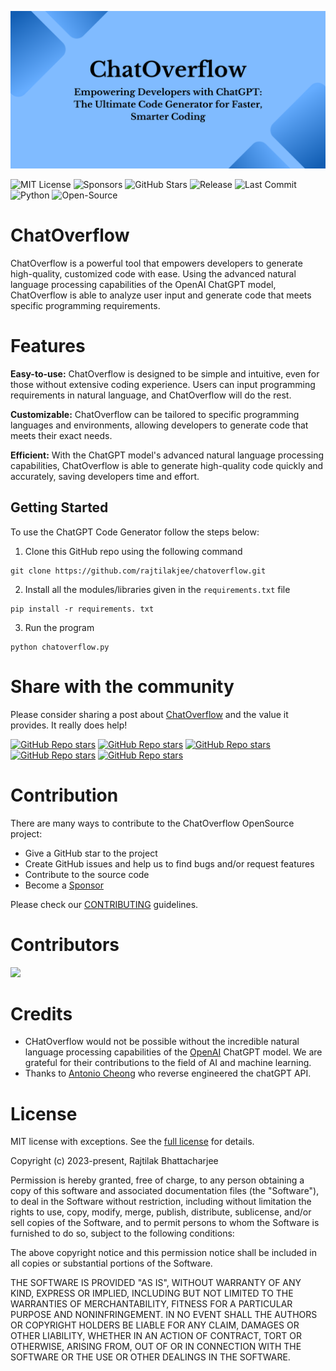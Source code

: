 <p align="center">
  <a href="https://github.com/rajtilakjee/chatoverflow">
    <img alt="ChatOverflow" src="./assets/images/chatoverflow.png">
  </a>
</p>


![MIT License](https://img.shields.io/github/license/rajtilakjee/chatoverflow?style=for-the-badge) ![Sponsors](https://img.shields.io/github/sponsors/rajtilakjee?style=for-the-badge) ![GitHub Stars](https://img.shields.io/github/stars/rajtilakjee/chatoverflow?style=for-the-badge) ![Release](https://img.shields.io/github/v/release/rajtilakjee/chatoverflow?style=for-the-badge) ![Last Commit](https://img.shields.io/github/last-commit/rajtilakjee/chatoverflow?style=for-the-badge) ![Python](https://img.shields.io/badge/Python-3776AB.svg?style=for-the-badge&logo=Python&logoColor=white) ![Open-Source](https://img.shields.io/badge/Open%20Source%20Initiative-3DA639.svg?style=for-the-badge&logo=Open-Source-Initiative&logoColor=white)


# ChatOverflow

ChatOverflow is a powerful tool that empowers developers to generate high-quality, customized code with ease. Using the advanced natural language processing capabilities of the OpenAI ChatGPT model, ChatOverflow is able to analyze user input and generate code that meets specific programming requirements.

# Features

__Easy-to-use:__ ChatOverflow is designed to be simple and intuitive, even for those without extensive coding experience. Users can input programming requirements in natural language, and ChatOverflow will do the rest.

__Customizable:__ ChatOverflow can be tailored to specific programming languages and environments, allowing developers to generate code that meets their exact needs.

__Efficient:__ With the ChatGPT model's advanced natural language processing capabilities, ChatOverflow is able to generate high-quality code quickly and accurately, saving developers time and effort.

## Getting Started

To use the ChatGPT Code Generator follow the steps below:

1. Clone this GitHub repo using the following command

```
git clone https://github.com/rajtilakjee/chatoverflow.git
```

2. Install all the modules/libraries given in the `requirements.txt` file

```
pip install -r requirements. txt
```

3. Run the program

```
python chatoverflow.py
```

# Share with the community

Please consider sharing a post about [ChatOverflow](https://github.com/rajtilakjee/chatoverflow) and the value it provides. It really does help!

[![GitHub Repo stars](https://img.shields.io/badge/share%20on-reddit-red?logo=reddit)](https://reddit.com/submit?url=https://github.com/rajtilakjee/chatoverflow/&title=The%20Ultimate%20Code%20Generator%20for%20Faster,%20Smarter%20Coding)
[![GitHub Repo stars](https://img.shields.io/badge/share%20on-hacker%20news-orange?logo=ycombinator)](https://news.ycombinator.com/submitlink?u=https://github.com/rajtilakjee/chatoverflow/)
[![GitHub Repo stars](https://img.shields.io/badge/share%20on-twitter-03A9F4?logo=twitter)](https://twitter.com/share?url=https://github.com/rajtilakjee/chatoverflow/&text=The%20Ultimate%20Code%20Generator%20for%20Faster,%20Smarter%20Coding)
[![GitHub Repo stars](https://img.shields.io/badge/share%20on-facebook-1976D2?logo=facebook)](https://www.facebook.com/sharer/sharer.php?u=https://github.com/rajtilakjee/chatoverflow/)
[![GitHub Repo stars](https://img.shields.io/badge/share%20on-linkedin-3949AB?logo=linkedin)](https://www.linkedin.com/shareArticle?url=https://github.com/rajtilakjee/chatoverflow/&title=The%20Ultimate%20Code%20Generator%20for%20Faster,%20Smarter%20Coding)

# Contribution

There are many ways to contribute to the ChatOverflow OpenSource project:

 - Give a GitHub star to the project
 - Create GitHub issues and help us to find bugs and/or request features
 - Contribute to the source code
 - Become a [Sponsor](https://github.com/sponsors/rajtilakjee)

Please check our [CONTRIBUTING](CONTRIBUTING.md) guidelines.

# Contributors

<a href="https://github.com/rajtilakjee/chatoverflow/graphs/contributors">
  <img src="https://contrib.rocks/image?repo=rajtilakjee/chatoverflow" />
</a>

# Credits

 - CHatOverflow would not be possible without the incredible natural language processing capabilities of the [OpenAI](https://openai.com/) ChatGPT model. We are grateful for their contributions to the field of AI and machine learning.
 - Thanks to [Antonio Cheong](https://github.com/acheong08) who reverse engineered the chatGPT API.

# License

MIT license with exceptions. See the [full license](LICENSE) for details.

Copyright (c) 2023-present, Rajtilak Bhattacharjee

Permission is hereby granted, free of charge, to any person obtaining a copy
of this software and associated documentation files (the "Software"), to deal
in the Software without restriction, including without limitation the rights
to use, copy, modify, merge, publish, distribute, sublicense, and/or sell
copies of the Software, and to permit persons to whom the Software is
furnished to do so, subject to the following conditions:

The above copyright notice and this permission notice shall be included in all
copies or substantial portions of the Software.

THE SOFTWARE IS PROVIDED "AS IS", WITHOUT WARRANTY OF ANY KIND, EXPRESS OR
IMPLIED, INCLUDING BUT NOT LIMITED TO THE WARRANTIES OF MERCHANTABILITY,
FITNESS FOR A PARTICULAR PURPOSE AND NONINFRINGEMENT. IN NO EVENT SHALL THE
AUTHORS OR COPYRIGHT HOLDERS BE LIABLE FOR ANY CLAIM, DAMAGES OR OTHER
LIABILITY, WHETHER IN AN ACTION OF CONTRACT, TORT OR OTHERWISE, ARISING FROM,
OUT OF OR IN CONNECTION WITH THE SOFTWARE OR THE USE OR OTHER DEALINGS IN THE
SOFTWARE.
